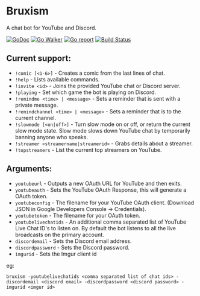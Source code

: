 # Bruxism
A chat bot for YouTube and Discord.

[![GoDoc](https://godoc.org/github.com/iopred/bruxism?status.svg)](https://godoc.org/github.com/iopred/bruxism)
[![Go Walker](http://gowalker.org/api/v1/badge)](https://gowalker.org/github.com/iopred/bruxism)
[![Go report](http://goreportcard.com/badge/iopred/bruxism)](http://goreportcard.com/report/iopred/bruxism)
[![Build Status](https://travis-ci.org/iopred/bruxism.svg?branch=master)](https://travis-ci.org/iopred/bruxism)

## Current support:

* `!comic [<1-6>]` - Creates a comic from the last lines of chat.
* `!help` - Lists available commands.
* `!invite <id>` - Joins the provided YouTube chat or Discord server.
* `!playing` - Set which game the bot is playing on Discord.
* `!remindme <time> | <message>` - Sets a reminder that is sent with a private message.
* `!remindchannel <time> | <message>` - Sets a reminder that is to the current channel.
* `!slowmode [<on|off>]` - Turn slow mode on or off, or return the current slow mode state. Slow mode slows down YouTube chat by temporarily banning anyone who speaks.
* `!streamer <streamername|streamerid>` - Grabs details about a streamer.
* `!topstreamers` - List the current top streamers on YouTube.

## Arguments:

* `youtubeurl` - Outputs a new OAuth URL for YouTube and then exits.
* `youtubeauth` - Sets the YouTube OAuth Response, this will generate a OAuth token.
* `youtubeconfig` - The filename for your YouTube OAuth client. (Download JSON in Google Developers Console -> Credentials).
* `youtubetoken` - The filename for your OAuth token.
* `youtubelivechatids` - An additional comma separated list of YouTube Live Chat ID's to listen on. By default the bot listens to all the live broadcasts on the primary account.
* `discordemail` - Sets the Discord email address.
* `discordpassword` - Sets the Discord password.
* `imgurid` - Sets the Imgur client id

eg:

`bruxism -youtubelivechatids <comma separated list of chat ids> -discordemail <discord email> -discordpassword <discord password> -imgurid <imgur id>`
